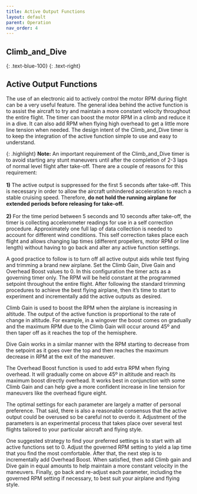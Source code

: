 ```yaml
---
title: Active Output Functions
layout: default
parent: Operation
nav_order: 4
---
```


## **Climb_and_Dive** ##
{: .text-blue-100}
{: .text-right}

## Active Output Functions ##

The use of an electronic aid to actively control the motor RPM during flight can be a very useful feature. The general idea behind the active function is to assist the aircraft to try and maintain a more constant velocity throughout the entire flight.  The timer can boost the motor RPM in a climb and reduce it in a dive. It can also add RPM when flying high overhead to get a little more line tension when needed.  The design intent of the Climb_and_Dive timer is to keep the integration of the active function simple to use and easy to understand.

{: .highlight}
**Note:** An important requirement of the Climb_and_Dive timer is to avoid starting any stunt maneuvers until after the completion of 2-3 laps of normal level flight after take-off. There are a couple of reasons for this requirement:<br><br>
**1)** The active output is suppressed for the first 5 seconds after take-off. This is necessary in order to allow the aircraft unhindered acceleration to reach a stable cruising speed. Therefore, **do not hold the running airplane for extended periods before releasing for take-off.**<br><br>
**2)** For the time period between 5 seconds and 10 seconds after take-off, the timer is collecting accelerometer readings for use in a self correction procedure. Approximately one full lap of data collection is needed to account for different wind conditions. This self correction takes place each flight and allows changing lap times (different propellers, motor RPM or line length) without having to go back and alter any active function settings.

A good practice to follow is to turn off all active output aids while test flying and trimming a brand new airplane. Set the Climb Gain, Dive Gain and Overhead Boost values to 0.  In this configuration the timer acts as a governing timer only.  The RPM will be held constant at the programmed setpoint throughout the entire flight.  After following the standard trimming procedures to achieve the best flying airplane, then it’s time to start to experiment and incrementally add the active outputs as desired.

Climb Gain is used to boost the RPM when the airplane is increasing in altitude.  The output of the active function is proportional to the rate of change in altitude.  For example, in a wingover the boost comes on gradually and the maximum RPM due to the Climb Gain will occur around 45º and then taper off as it reaches the top of the hemisphere.

Dive Gain works in a similar manner with the RPM starting to decrease from the setpoint as it goes over the top and then reaches the maximum decrease in RPM at the exit of the maneuver.

The Overhead Boost function is used to add extra RPM when flying overhead.  It will gradually come on above 45º in altitude and reach its maximum boost directly overhead.  It works best in conjunction with some Climb Gain and can help give a more confident increase in line tension for maneuvers like the overhead figure eight.

The optimal settings for each parameter are largely a matter of personal preference. That said, there is also a reasonable consensus that the active output could be overused so be careful not to overdo it. Adjustment of the parameters is an experimental process that takes place over several test flights tailored to your particular aircraft and flying style.

One suggested strategy to find your preferred settings is to start with all active functions set to 0.  Adjust the governed RPM setting to yield a lap time that you find the most comfortable.  After that, the next step is to incrementally add Overhead Boost.  When satisfied, then add Climb gain and Dive gain in equal amounts to help maintain a more constant velocity in the maneuvers.  Finally, go back and re-adjust each parameter, including the governed RPM setting if necessary, to best suit your airplane and flying style.
